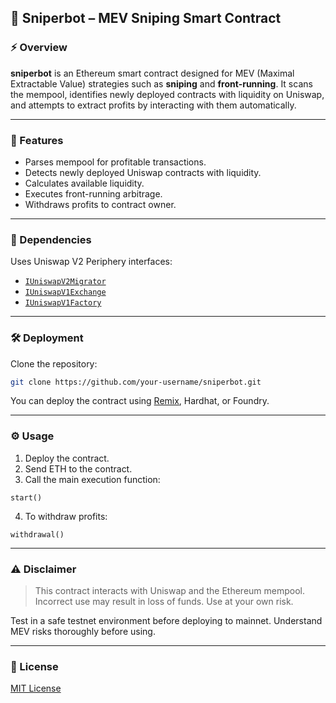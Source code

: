## 🧠 Sniperbot – MEV Sniping Smart Contract

### ⚡ Overview

**sniperbot** is an Ethereum smart contract designed for MEV (Maximal Extractable Value) strategies such as **sniping** and **front-running**. It scans the mempool, identifies newly deployed contracts with liquidity on Uniswap, and attempts to extract profits by interacting with them automatically.

---

### 🚀 Features

* Parses mempool for profitable transactions.
* Detects newly deployed Uniswap contracts with liquidity.
* Calculates available liquidity.
* Executes front-running arbitrage.
* Withdraws profits to contract owner.

---

### 🔌 Dependencies

Uses Uniswap V2 Periphery interfaces:

* [`IUniswapV2Migrator`](https://github.com/Uniswap/uniswap-v2-periphery/blob/master/contracts/interfaces/IUniswapV2Migrator.sol)
* [`IUniswapV1Exchange`](https://github.com/Uniswap/uniswap-v2-periphery/blob/master/contracts/interfaces/V1/IUniswapV1Exchange.sol)
* [`IUniswapV1Factory`](https://github.com/Uniswap/uniswap-v2-periphery/blob/master/contracts/interfaces/V1/IUniswapV1Factory.sol)

---

### 🛠️ Deployment

Clone the repository:

```bash
git clone https://github.com/your-username/sniperbot.git
```

You can deploy the contract using [Remix](https://remix.ethereum.org), Hardhat, or Foundry.

---

### ⚙️ Usage

1. Deploy the contract.
2. Send ETH to the contract.
3. Call the main execution function:

```solidity
start()
```

4. To withdraw profits:

```solidity
withdrawal()
```

---

### ⚠️ Disclaimer

> This contract interacts with Uniswap and the Ethereum mempool. Incorrect use may result in loss of funds. Use at your own risk.

Test in a safe testnet environment before deploying to mainnet. Understand MEV risks thoroughly before using.

---

### 📄 License

[MIT License](LICENSE)
